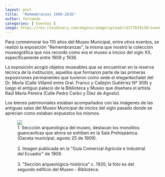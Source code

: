 ```yaml
---
layout: post
title:  "Remembranzas 1908-2018"
author: fernando
categories: [ Eventos ]
image: https://res.cloudinary.com/magnvs/image/upload/v1577839130/ieeo0yhxgk4jjfr3kokf.jpg
---
```

Para conmemorar los 110 años del Museo Municipal, entre otros eventos, se realizó la exposición "Remembranzas", la misma que mostró la colección museográfica que nos recordó como era el museo a inicios del siglo XX, específicamente entre 1909 y 1936.

La exposición acogió objetos museables que se encuentran en la reserva técnica de la institución, aquellos que formaron parte de las primeras exposiciones permanentes que tuvieron como sede el elegantechalet del Dr. Morla (Calle Villamil entre Gral. Franco y Callejón Gutiérrez Nº 309) y luego el antiguo palacio de la Biblioteca y Museo que diseñara el artista Raúl María Pereira (Calle Pedro Carbo y Diez de Agosto).

Los bienes patrimoniales estaban acompañados con las imágenes de las antiguas salas del Museo Municipal de inicios del siglo pasado donde se aprecian como estaban expuestos los mismos.

<figure class='full-width'>
  <img class="wide" src="//cdn.filestackcontent.com/7hjnniwjTOspAsJ9G7ca">
  <figcaption>1. Seccción arqueológica del museo, destacan los monolitos guancavilcas que ahora se exhiben en la Sala Prehispánica.(Gaceta municipal, agosto 25 de 1909).<br /><br />2. Imagen publicada en la "Guía Comercial Agrícola e Industrial del Ecuador" de 1909.<br /><br />3. "Sección arqueológica-histórica" c. 1920, la foto es del segundo edificio del Museo - Biblioteca.</figcaption>
</figure>

